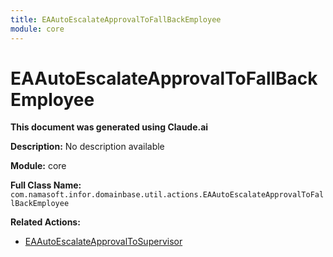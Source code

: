 ```yaml
---
title: EAAutoEscalateApprovalToFallBackEmployee
module: core
---
```



<div class='entity-flows'>

# EAAutoEscalateApprovalToFallBackEmployee

**This document was generated using Claude.ai**

**Description:** No description available

**Module:** core

**Full Class Name:** `com.namasoft.infor.domainbase.util.actions.EAAutoEscalateApprovalToFallBackEmployee`

**Related Actions:**
- [EAAutoEscalateApprovalToSupervisor](EAAutoEscalateApprovalToSupervisor.md)


</div>


